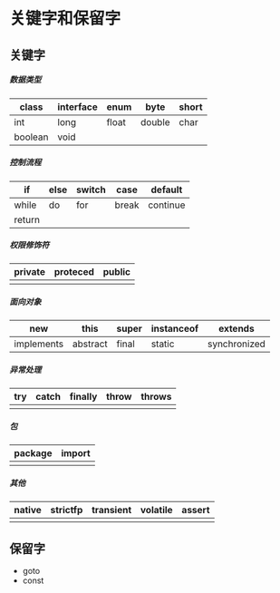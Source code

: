 # 关键字和保留字

## 关键字

##### 数据类型

| class   | interface | enum  | byte   | short |
| ------- | --------- | ----- | ------ | ----- |
| int     | long      | float | double | char  |
| boolean | void      |       |        |       |

##### 控制流程

| if     | else | switch | case  | default  |
| ------ | ---- | ------ | ----- | -------- |
| while  | do   | for    | break | continue |
| return |      |        |       |          |

##### 权限修饰符

| private | proteced | public |
| ------- | -------- | ------ |
|         |          |        |

##### 面向对象

| new        | this     | super | instanceof | extends      |
| ---------- | -------- | ----- | ---------- | ------------ |
| implements | abstract | final | static     | synchronized |

##### 异常处理

| try  | catch | finally | throw | throws |
| ---- | ----- | ------- | ----- | ------ |
|      |       |         |       |        |

##### 包

| package | import |
| ------- | ------ |
|         |        |

##### 其他

| native | strictfp | transient | volatile | assert |
| ------ | -------- | --------- | -------- | ------ |
|        |          |           |          |        |

## **保留字**

- goto 
- const